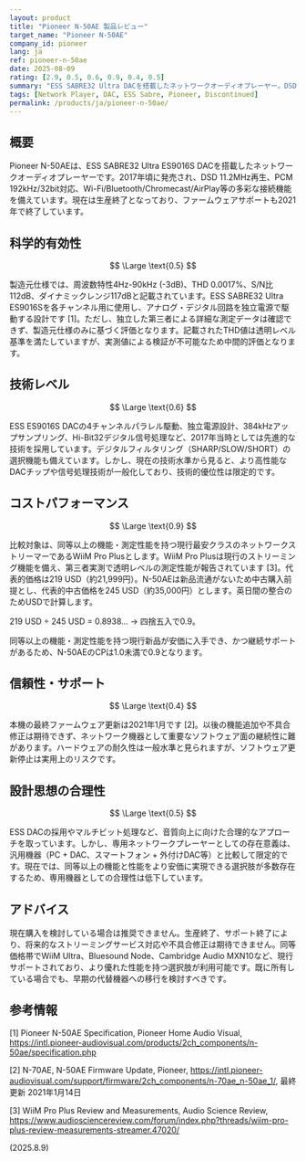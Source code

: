 ```yaml
---
layout: product
title: "Pioneer N-50AE 製品レビュー"
target_name: "Pioneer N-50AE"
company_id: pioneer
lang: ja
ref: pioneer-n-50ae
date: 2025-08-09
rating: [2.9, 0.5, 0.6, 0.9, 0.4, 0.5]
summary: "ESS SABRE32 Ultra DACを搭載したネットワークオーディオプレーヤー。DSD 11.2MHz対応。現在は生産終了で、ファームウェア更新も停止している。現行ではより安価で高性能・高機能な代替が存在する。"
tags: [Network Player, DAC, ESS Sabre, Pioneer, Discontinued]
permalink: /products/ja/pioneer-n-50ae/
---
```


## 概要

Pioneer N-50AEは、ESS SABRE32 Ultra ES9016S DACを搭載したネットワークオーディオプレーヤーです。2017年頃に発売され、DSD 11.2MHz再生、PCM 192kHz/32bit対応、Wi-Fi/Bluetooth/Chromecast/AirPlay等の多彩な接続機能を備えています。現在は生産終了となっており、ファームウェアサポートも2021年で終了しています。

## 科学的有効性

$$ \Large \text{0.5} $$

製造元仕様では、周波数特性4Hz-90kHz (-3dB)、THD 0.0017%、S/N比112dB、ダイナミックレンジ117dBと記載されています。ESS SABRE32 Ultra ES9016Sを各チャンネル用に使用し、アナログ・デジタル回路を独立電源で駆動する設計です [1]。ただし、独立した第三者による詳細な測定データは確認できず、製造元仕様のみに基づく評価となります。記載されたTHD値は透明レベル基準を満たしていますが、実測値による検証が不可能なため中間的評価となります。

## 技術レベル

$$ \Large \text{0.6} $$

ESS ES9016S DACの4チャンネルパラレル駆動、独立電源設計、384kHzアップサンプリング、Hi-Bit32デジタル信号処理など、2017年当時としては先進的な技術を採用しています。デジタルフィルタリング（SHARP/SLOW/SHORT）の選択機能も備えています。しかし、現在の技術水準から見ると、より高性能なDACチップや信号処理技術が一般化しており、技術的優位性は限定的です。

## コストパフォーマンス

$$ \Large \text{0.9} $$

比較対象は、同等以上の機能・測定性能を持つ現行最安クラスのネットワークストリーマーであるWiiM Pro Plusとします。WiiM Pro Plusは現行のストリーミング機能を備え、第三者実測で透明レベルの測定性能が報告されています [3]。代表的価格は219 USD（約21,999円）。N-50AEは新品流通がないため中古購入前提とし、代表的中古価格を245 USD（約35,000円）とします。英日間の整合のためUSDで計算します。

219 USD ÷ 245 USD = 0.8938... → 四捨五入で0.9。

同等以上の機能・測定性能を持つ現行新品が安価に入手でき、かつ継続サポートがあるため、N-50AEのCPは1.0未満で0.9となります。

## 信頼性・サポート

$$ \Large \text{0.4} $$

本機の最終ファームウェア更新は2021年1月です [2]。以後の機能追加や不具合修正は期待できず、ネットワーク機器として重要なソフトウェア面の継続性に難があります。ハードウェアの耐久性は一般水準と見られますが、ソフトウェア更新停止は実用上のリスクです。

## 設計思想の合理性

$$ \Large \text{0.5} $$

ESS DACの採用やマルチビット処理など、音質向上に向けた合理的なアプローチを取っています。しかし、専用ネットワークプレーヤーとしての存在意義は、汎用機器（PC + DAC、スマートフォン + 外付けDAC等）と比較して限定的です。現在では、同等以上の機能と性能をより安価に実現できる選択肢が多数存在するため、専用機器としての合理性は低下しています。

## アドバイス

現在購入を検討している場合は推奨できません。生産終了、サポート終了により、将来的なストリーミングサービス対応や不具合修正は期待できません。同等価格帯でWiiM Ultra、Bluesound Node、Cambridge Audio MXN10など、現行サポートされており、より優れた性能を持つ選択肢が利用可能です。既に所有している場合でも、早期の代替機器への移行を検討すべきです。

## 参考情報

[1] Pioneer N-50AE Specification, Pioneer Home Audio Visual, https://intl.pioneer-audiovisual.com/products/2ch_components/n-50ae/specification.php

[2] N-70AE, N-50AE Firmware Update, Pioneer, https://intl.pioneer-audiovisual.com/support/firmware/2ch_components/n-70ae_n-50ae_1/, 最終更新 2021年1月14日

[3] WiiM Pro Plus Review and Measurements, Audio Science Review, https://www.audiosciencereview.com/forum/index.php?threads/wiim-pro-plus-review-measurements-streamer.47020/

(2025.8.9)